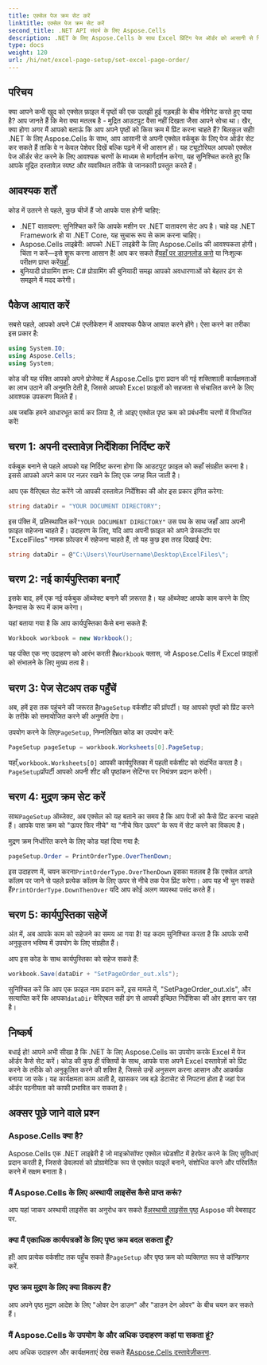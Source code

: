```yaml
---
title: एक्सेल पेज क्रम सेट करें
linktitle: एक्सेल पेज क्रम सेट करें
second_title: .NET API संदर्भ के लिए Aspose.Cells
description: .NET के लिए Aspose.Cells के साथ Excel प्रिंटिंग पेज ऑर्डर को आसानी से नियंत्रित करें। इस चरण-दर-चरण मार्गदर्शिका में अपने वर्कफ़्लो को कस्टमाइज़ करना सीखें।
type: docs
weight: 120
url: /hi/net/excel-page-setup/set-excel-page-order/
---
```

## परिचय

क्या आपने कभी खुद को एक्सेल फ़ाइल में पृष्ठों की एक उलझी हुई गड़बड़ी के बीच नेविगेट करते हुए पाया है? आप जानते हैं कि मेरा क्या मतलब है - मुद्रित आउटपुट वैसा नहीं दिखता जैसा आपने सोचा था। खैर, क्या होगा अगर मैं आपको बताऊं कि आप अपने पृष्ठों को किस क्रम में प्रिंट करना चाहते हैं? बिलकुल सही! .NET के लिए Aspose.Cells के साथ, आप आसानी से अपनी एक्सेल वर्कबुक के लिए पेज ऑर्डर सेट कर सकते हैं ताकि वे न केवल पेशेवर दिखें बल्कि पढ़ने में भी आसान हों। यह ट्यूटोरियल आपको एक्सेल पेज ऑर्डर सेट करने के लिए आवश्यक चरणों के माध्यम से मार्गदर्शन करेगा, यह सुनिश्चित करते हुए कि आपके मुद्रित दस्तावेज़ स्पष्ट और व्यवस्थित तरीके से जानकारी प्रस्तुत करते हैं।

## आवश्यक शर्तें

कोड में उतरने से पहले, कुछ चीजें हैं जो आपके पास होनी चाहिए:

- .NET वातावरण: सुनिश्चित करें कि आपके मशीन पर .NET वातावरण सेट अप है। चाहे वह .NET Framework हो या .NET Core, यह सुचारू रूप से काम करना चाहिए।
-  Aspose.Cells लाइब्रेरी: आपको .NET लाइब्रेरी के लिए Aspose.Cells की आवश्यकता होगी। चिंता न करें—इसे शुरू करना आसान है! आप कर सकते हैं[यहाँ पर डाउनलोड करो](https://releases.aspose.com/cells/net/) या निःशुल्क परीक्षण प्राप्त करें[यहाँ](https://releases.aspose.com/).
- बुनियादी प्रोग्रामिंग ज्ञान: C# प्रोग्रामिंग की बुनियादी समझ आपको अवधारणाओं को बेहतर ढंग से समझने में मदद करेगी।

## पैकेज आयात करें

सबसे पहले, आपको अपने C# एप्लीकेशन में आवश्यक पैकेज आयात करने होंगे। ऐसा करने का तरीका इस प्रकार है:

```csharp
using System.IO;
using Aspose.Cells;
using System;
```

कोड की यह पंक्ति आपको अपने प्रोजेक्ट में Aspose.Cells द्वारा प्रदान की गई शक्तिशाली कार्यक्षमताओं का लाभ उठाने की अनुमति देती है, जिससे आपको Excel फ़ाइलों को सहजता से संचालित करने के लिए आवश्यक उपकरण मिलते हैं।

अब जबकि हमने आधारभूत कार्य कर लिया है, तो आइए एक्सेल पृष्ठ क्रम को प्रबंधनीय चरणों में विभाजित करें!

## चरण 1: अपनी दस्तावेज़ निर्देशिका निर्दिष्ट करें

वर्कबुक बनाने से पहले आपको यह निर्दिष्ट करना होगा कि आउटपुट फ़ाइल को कहाँ संग्रहीत करना है। इससे आपको अपने काम पर नज़र रखने के लिए एक जगह मिल जाती है। 

आप एक वैरिएबल सेट करेंगे जो आपकी दस्तावेज़ निर्देशिका की ओर इस प्रकार इंगित करेगा:

```csharp
string dataDir = "YOUR DOCUMENT DIRECTORY";
```

 इस पंक्ति में, प्रतिस्थापित करें`"YOUR DOCUMENT DIRECTORY"` उस पथ के साथ जहाँ आप अपनी फ़ाइल सहेजना चाहते हैं। उदाहरण के लिए, यदि आप अपनी फ़ाइल को अपने डेस्कटॉप पर "ExcelFiles" नामक फ़ोल्डर में सहेजना चाहते हैं, तो यह कुछ इस तरह दिखाई देगा:

```csharp
string dataDir = @"C:\Users\YourUsername\Desktop\ExcelFiles\";
```

## चरण 2: नई कार्यपुस्तिका बनाएँ


इसके बाद, हमें एक नई वर्कबुक ऑब्जेक्ट बनाने की ज़रूरत है। यह ऑब्जेक्ट आपके काम करने के लिए कैनवास के रूप में काम करेगा।

यहां बताया गया है कि आप कार्यपुस्तिका कैसे बना सकते हैं:

```csharp
Workbook workbook = new Workbook();
```

 यह पंक्ति एक नए उदाहरण को आरंभ करती है`Workbook` क्लास, जो Aspose.Cells में Excel फ़ाइलों को संभालने के लिए मुख्य तत्व है।

## चरण 3: पेज सेटअप तक पहुँचें


 अब, हमें इस तक पहुंचने की जरूरत है`PageSetup` वर्कशीट की प्रॉपर्टी। यह आपको पृष्ठों को प्रिंट करने के तरीके को समायोजित करने की अनुमति देगा।

 उपयोग करने के लिए`PageSetup`, निम्नलिखित कोड का उपयोग करें:

```csharp
PageSetup pageSetup = workbook.Worksheets[0].PageSetup;
```

 यहाँ,`workbook.Worksheets[0]` आपकी कार्यपुस्तिका में पहली वर्कशीट को संदर्भित करता है।`PageSetup`प्रॉपर्टी आपको अपनी शीट की पृष्ठांकन सेटिंग्स पर नियंत्रण प्रदान करेगी।

## चरण 4: मुद्रण क्रम सेट करें


 साथ`PageSetup` ऑब्जेक्ट, अब एक्सेल को यह बताने का समय है कि आप पेजों को कैसे प्रिंट करना चाहते हैं। आपके पास क्रम को "ऊपर फिर नीचे" या "नीचे फिर ऊपर" के रूप में सेट करने का विकल्प है।

मुद्रण क्रम निर्धारित करने के लिए कोड यहां दिया गया है:

```csharp
pageSetup.Order = PrintOrderType.OverThenDown;
```

 इस उदाहरण में, चयन करना`PrintOrderType.OverThenDown` इसका मतलब है कि एक्सेल अगले कॉलम पर जाने से पहले प्रत्येक कॉलम के लिए ऊपर से नीचे तक पेज प्रिंट करेगा। आप यह भी चुन सकते हैं`PrintOrderType.DownThenOver` यदि आप कोई अलग व्यवस्था पसंद करते हैं।

## चरण 5: कार्यपुस्तिका सहेजें


अंत में, अब आपके काम को सहेजने का समय आ गया है! यह कदम सुनिश्चित करता है कि आपके सभी अनुकूलन भविष्य में उपयोग के लिए संग्रहीत हैं।

आप इस कोड के साथ कार्यपुस्तिका को सहेज सकते हैं:

```csharp
workbook.Save(dataDir + "SetPageOrder_out.xls");
```

 सुनिश्चित करें कि आप एक फ़ाइल नाम प्रदान करें, इस मामले में, "SetPageOrder_out.xls", और सत्यापित करें कि आपका`dataDir` वेरिएबल सही ढंग से आपकी इच्छित निर्देशिका की ओर इशारा कर रहा है।

## निष्कर्ष

बधाई हो! आपने अभी सीखा है कि .NET के लिए Aspose.Cells का उपयोग करके Excel में पेज ऑर्डर कैसे सेट करें। कोड की कुछ ही पंक्तियों के साथ, आपके पास अपने Excel दस्तावेज़ों को प्रिंट करने के तरीके को अनुकूलित करने की शक्ति है, जिससे उन्हें अनुसरण करना आसान और आकर्षक बनाया जा सके। यह कार्यक्षमता काम आती है, खासकर जब बड़े डेटासेट से निपटना होता है जहां पेज ऑर्डर पठनीयता को काफी प्रभावित कर सकता है। 

## अक्सर पूछे जाने वाले प्रश्न

### Aspose.Cells क्या है?
Aspose.Cells एक .NET लाइब्रेरी है जो माइक्रोसॉफ्ट एक्सेल स्प्रेडशीट में हेरफेर करने के लिए सुविधाएं प्रदान करती है, जिससे डेवलपर्स को प्रोग्रामेटिक रूप से एक्सेल फाइलें बनाने, संशोधित करने और परिवर्तित करने में सक्षम बनाता है।

### मैं Aspose.Cells के लिए अस्थायी लाइसेंस कैसे प्राप्त करूं?
 आप यहां जाकर अस्थायी लाइसेंस का अनुरोध कर सकते हैं[अस्थायी लाइसेंस पृष्ठ](https://purchase.aspose.com/temporary-license/) Aspose की वेबसाइट पर.

### क्या मैं एकाधिक कार्यपत्रकों के लिए पृष्ठ क्रम बदल सकता हूँ?
 हाँ! आप प्रत्येक वर्कशीट तक पहुँच सकते हैं`PageSetup` और पृष्ठ क्रम को व्यक्तिगत रूप से कॉन्फ़िगर करें.

### पृष्ठ क्रम मुद्रण के लिए क्या विकल्प हैं?
आप अपने पृष्ठ मुद्रण आदेश के लिए "ओवर देन डाउन" और "डाउन देन ओवर" के बीच चयन कर सकते हैं।

### मैं Aspose.Cells के उपयोग के और अधिक उदाहरण कहां पा सकता हूं?
आप अधिक उदाहरण और कार्यक्षमताएं देख सकते हैं[Aspose.Cells दस्तावेज़ीकरण](https://reference.aspose.com/cells/net/).